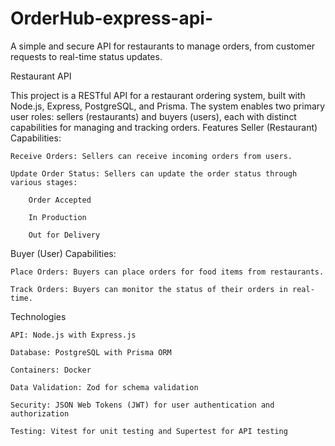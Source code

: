 # OrderHub-express-api-
A simple and secure API for restaurants to manage orders, from customer requests to real-time status updates.


Restaurant API

This project is a RESTful API for a restaurant ordering system, built with Node.js, Express, PostgreSQL, and Prisma. The system enables two primary user roles: sellers (restaurants) and buyers (users), each with distinct capabilities for managing and tracking orders.
Features
Seller (Restaurant) Capabilities:

    Receive Orders: Sellers can receive incoming orders from users.

    Update Order Status: Sellers can update the order status through various stages:

        Order Accepted

        In Production

        Out for Delivery

Buyer (User) Capabilities:

    Place Orders: Buyers can place orders for food items from restaurants.

    Track Orders: Buyers can monitor the status of their orders in real-time.

Technologies

    API: Node.js with Express.js

    Database: PostgreSQL with Prisma ORM

    Containers: Docker

    Data Validation: Zod for schema validation

    Security: JSON Web Tokens (JWT) for user authentication and authorization

    Testing: Vitest for unit testing and Supertest for API testing
